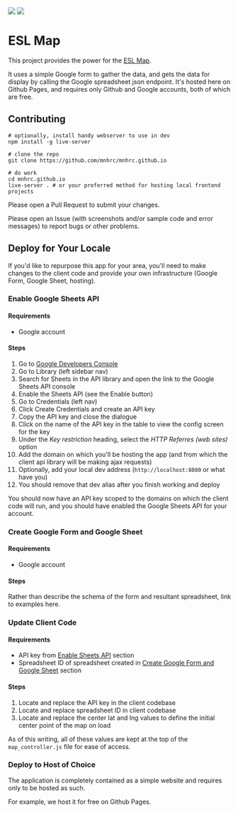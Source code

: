 <img src="https://github.com/enlore/mnhrc.github.io/blob/master/images/logo.png?raw=true" />
<!--![Metro Nashville Human Relations Commission logo](https://github.com/enlore/mnhrc.github.io/blob/master/images/logo.png?raw=true)-->
<img src="https://github.com/enlore/mnhrc.github.io/blob/master/images/c4n-logo.png?raw=true" style="text-align: right;"/>
<!--![Code for Nashville logo](https://github.com/enlore/mnhrc.github.io/blob/master/images/c4n-logo.png?raw=true)-->

ESL Map
=======

This project provides the power for the [ESL Map](http://www.eslmap.com).

It uses a simple Google form to gather the data, and gets the data for display
by calling the Google spreadsheet json endpoint. It's hosted here on Github
Pages, and requires only Github and Google accounts, both of which are free.

## Contributing

    # optionally, install handy webserver to use in dev
    npm install -g live-server

    # clone the repo
    git clone https://github.com/mnhrc/mnhrc.github.io

    # do work
    cd mnhrc.github.io
    live-server . # or your preferred method for hosting local frontend projects

Please open a Pull Request to submit your changes.

Please open an Issue (with screenshots and/or sample code and error messages)
to report bugs or other problems.

## Deploy for Your Locale

If you'd like to repurpose this app for your area, you'll need to make changes
to the client code and provide your own infrastructure (Google Form, Google
Sheet, hosting).

### Enable Google Sheets API

#### Requirements

* Google account

#### Steps

1. Go to [Google Developers Console](https://console.developers.google.com)
1. Go to Library (left sidebar nav)
1. Search for Sheets in the API library and open the link to the Google Sheets
   API console
1. Enable the Sheets API (see the Enable button)
1. Go to Credentials (left nav)
1. Click Create Credentials and create an API key
1. Copy the API key and close the dialogue
1. Click on the name of the API key in the table to view the config screen for
   the key
1. Under the _Key restriction_ heading, select the _HTTP Referres (web sites)_
   option
1. Add the domain on which you'll be hosting the app (and from which the client
   api library will be making ajax requests)
 1. Optionally, add your local dev address (`http://localhost:8080` or what
    have you)
 1. You should remove that dev alias after you finish working and deploy

You should now have an API key scoped to the domains on which the client code
will run, and you should have enabled the Google Sheets API for your account.

### Create Google Form and Google Sheet

#### Requirements

* Google account

#### Steps

Rather than describe the schema of the form and resultant spreadsheet, link to
examples here.

### Update Client Code

#### Requirements

* API key from [Enable Sheets API](#enable-google-sheets-api) section
* Spreadsheet ID of spreadsheet created in [Create Google Form and Google
  Sheet](#create-google-form-and-google-sheet) section

#### Steps

1. Locate and replace the API key in the client codebase
1. Locate and replace spreadsheet ID in client codebase
1. Locate and replace the center lat and lng values to define the initial
   center point of the map on load

As of this writing, all of these values are kept at the top of the
`map_controller.js` file for ease of access.

### Deploy to Host of Choice

The application is completely contained as a simple website and requires only
to be hosted as such.

For example, we host it for free on Github Pages.
